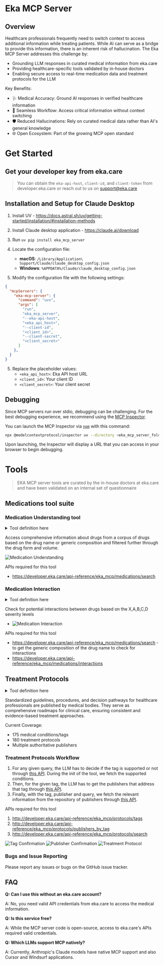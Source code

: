 # Eka MCP Server

## Overview

Healthcare professionals frequently need to switch context to access additional information while treating patients. While AI can serve as a bridge to provide this information, there is an inherent risk of hallucination. 
The Eka MCP Server addresses this challenge by:

* Grounding LLM responses in curated medical information from eka.care
* Providing healthcare-specific tools validated by in-house doctors
* Enabling secure access to real-time medication data and treatment protocols for the LLM

Key Benefits:
* 🩺 Medical Accuracy: Ground AI responses in verified healthcare information
* 🔄 Seamless Workflow: Access critical information without context switching
* 🛡️ Reduced Hallucinations: Rely on curated medical data rather than AI's general knowledge
* 🌐 Open Ecosystem: Part of the growing MCP open standard

# Get Started
## Get your developer key from eka.care
> You can obtain the `eka-api-host`, `client-id`, and `client-token` from developer.eka.care or reach out to us on support@eka.care

## Installation and Setup for Claude Desktop
1. Install UV - https://docs.astral.sh/uv/getting-started/installation/#installation-methods
2. Install Claude desktop application - https://claude.ai/download
3. Run `uv pip install eka_mcp_server`
4. Locate the configuration file:
   - **macOS**: `/Library/Application\ Support/Claude/claude_desktop_config.json`
   - **Windows**: `%APPDATA%/Claude/claude_desktop_config.json`

5. Modify the configuration file with the following settings:

```json
{
  "mcpServers": {
    "eka-mcp-server": {
      "command": "uvx",
      "args": [
        "run",
        "eka_mcp_server",
        "--eka-api-host",
        "<eka_api_host>",
        "--client-id",
        "<client_id>",
        "--client-secret",
        "<client_secret>"
      ]
    }, 
  }
}
```
5. Replace the placeholder values:
   - `<eka_api_host>`: Eka API host URL
   - `<client_id>`: Your client ID
   - `<client_secret>`: Your client secret

## Debugging

Since MCP servers run over stdio, debugging can be challenging. For the best debugging experience, we recommend using the [MCP Inspector](https://github.com/modelcontextprotocol/inspector).

You can launch the MCP Inspector via [`npm`](https://docs.npmjs.com/downloading-and-installing-node-js-and-npm) with this command:

```bash
npx @modelcontextprotocol/inspector uv --directory <eka_mcp_server_folder_path> run eka_assist
```
Upon launching, the Inspector will display a URL that you can access in your browser to begin debugging.

# Tools
> EKA MCP server tools are curated by the in-house doctors at eka.care and have been validated on an internal set of questionnaire 

## Medications tool suite
### Medication Understanding tool 
<details>
<summary>Tool definition here</summary>
https://github.com/eka-care/eka_mcp_server/blob/14ea2d17ac4d93e619583a4b719a925180d8ff7d/src/eka_assist/mcp_server.py#L113-L120
</details>

Access comprehensive information about drugs from a corpus of drugs based on the drug name or generic composition and filtered further through the drug form and volume.

![Medication Understanding](assets/medication_understanding.png)

APIs required for this tool
   - https://developer.eka.care/api-reference/eka_mcp/medications/search 

### Medication Interaction
<details>
<summary>Tool definition here</summary>
https://github.com/eka-care/eka_mcp_server/blob/14ea2d17ac4d93e619583a4b719a925180d8ff7d/src/eka_assist/mcp_server.py#L122-L126
</details>

Check for potential interactions between drugs based on the X,A,B,C,D severity levels 
   - ![Medication Interaction](assets/medication_interaction.png)

APIs required for this tool
   - https://developer.eka.care/api-reference/eka_mcp/medications/search - to get the generic composition of the drug name to check for interactions
   - https://developer.eka.care/api-reference/eka_mcp/medications/interactions

## Treatment Protocols
<details>
<summary>Tool definition here</summary>
https://github.com/eka-care/eka_mcp_server/blob/14ea2d17ac4d93e619583a4b719a925180d8ff7d/src/eka_assist/mcp_server.py#L128-L174
</details>

Standardized guidelines, procedures, and decision pathways for healthcare professionals are published by medical bodies.
They serve as comprehensive roadmaps for clinical care, ensuring consistent and evidence-based treatment approaches.

Current Coverage:
* 175 medical conditions/tags
* 180 treatment protocols
* Multiple authoritative publishers

### Treatment Protocols Workflow
1. For any given query, the LLM has to decide if the tag is supported or not through [this API](http://developer.eka.care/api-reference/eka_mcp/protocols/tags). During the init of the tool, we fetch the supported conditions.
2. Then, for the given tag, the LLM has to get the publishers that address that tag through [this API](http://developer.eka.care/api-reference/eka_mcp/protocols/publishers_by_tag).
3. Finally, with the tag, publisher and query, we fetch the relevant information from the repository of publishers through [this API](http://developer.eka.care/api-reference/eka_mcp/protocols/search).

APIs required for this tool
1. http://developer.eka.care/api-reference/eka_mcp/protocols/tags
2. http://developer.eka.care/api-reference/eka_mcp/protocols/publishers_by_tag
3. http://developer.eka.care/api-reference/eka_mcp/protocols/search

![Tag Confirmation](assets/treatment_tags.png)
![Publisher Confirmation](assets/protocol_publishers.png)
![Treatment Protocol](assets/protocol_search.png)


### Bugs and Issue Reporting
Please report any issues or bugs on the GitHub issue tracker.

## FAQ
**Q: Can I use this without an eka.care account?**

A: No, you need valid API credentials from eka.care to access the medical information.

**Q: Is this service free?**

A: While the MCP server code is open-source, access to eka.care's APIs required valid credentials.

**Q: Which LLMs support MCP natively?**

A: Currently, Anthropic's Claude models have native MCP support and also Cursor and Windsurf applications.
